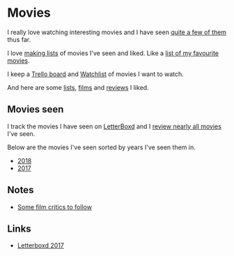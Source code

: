 # Movies
I really love watching interesting movies and I have seen [quite a few of them](https://letterboxd.com/nikitavoloboev/films/) thus far.

I love [making lists](https://letterboxd.com/nikitavoloboev/lists/) of movies I've seen and liked. Like a [list of my favourite movies](https://letterboxd.com/nikitavoloboev/list/favourite).

I keep a [Trello board](https://trello.com/b/jFaHJFow) and [Watchlist](https://letterboxd.com/nikitavoloboev/watchlist/) of movies I want to watch.

And here are some [lists](https://letterboxd.com/nikitavoloboev/likes/lists/), [films](https://letterboxd.com/nikitavoloboev/likes/films/) and [reviews](https://letterboxd.com/nikitavoloboev/likes/reviews/) I liked.

## Movies seen
I track the movies I have seen on [LetterBoxd](https://letterboxd.com/nikitavoloboev/) and I [review nearly all movies](https://letterboxd.com/nikitavoloboev/films/reviews/by/added/) I've seen.

Below are the movies I've seen sorted by years I've seen them in.
- [2018](https://letterboxd.com/nikitavoloboev/films/diary/for/2018/)
- [2017](https://letterboxd.com/nikitavoloboev/films/diary/for/2017/)

## Notes
- [Some film critics to follow](https://www.reddit.com/r/flicks/comments/7lgwp1/having_a_hard_time_finding_quality_critics_on/)

## Links
- [Letterboxd 2017](https://letterboxd.com/2017/#most-popular-overall)